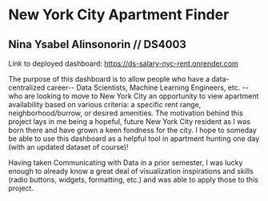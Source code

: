 # New York City Apartment Finder 
## Nina Ysabel Alinsonorin // DS4003  

Link to deployed dashboard: https://ds-salary-nyc-rent.onrender.com

The purpose of this dashboard is to allow people who have a data-centralized career-- Data Scientists, Machine Learning Engineers, etc. -- who are looking to move to New York City an opportunity to view apartment availability based on various criteria: a specific rent range, neighborhood/burrow, or desired amenities. The motivation behind this project lays in me being a hopeful, future New York City resident as I was born there and have grown a keen fondness for the city. I hope to someday be able to use this dashboard as a helpful tool in apartment hunting one day (with an updated dataset of course)!

Having taken Communicating with Data in a prior semester, I was lucky enough to already know a great deal of visualization inspirations and skills (radio buttons, widgets, formatting, etc.) and was able to apply those to this project. 
